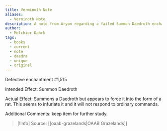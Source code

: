 ```yaml
---
title: Verminoth Note
aliases:
  - Verminoth Note
description: A note from Aryon regarding a failed Summon Daedroth enchantment.
author:
  - Melchior Dahrk
tags:
  - books
  - current
  - note
  - daedra
  - unique
  - original
---
```

Defective enchantment #1,515

Intended Effect: Summon Daedroth

Actual Effect: Summons a Daedroth but appears to force it into the form of a rat. This seems to infuriate it and it will not respond to ordinary commands.

Additional Comments: keep item for further study.

> [!Info]
> Source: [[oaab-grazelands|OAAB Grazelands]]